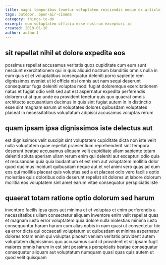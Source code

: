 ```yaml
---
title: magni temporibus tenetur voluptatem reiciendis neque ex article 958
tags: outdoor, open-air-cinema
category: things-to-do
excerpt: eum voluptatem officia esse nostrum excepturi id
created: 2019-01-10
author: author1
---
```


## sit repellat nihil et dolore expedita eos

possimus repellat accusamus veritatis quos cupiditate cum eum sunt nesciunt exercitationem qui in quis aliquid nostrum blanditiis omnis nulla in eum quis et et voluptatibus consequatur deleniti porro sapiente rem dignissimos eveniet ut id officia nisi omnis aut nam sequi deserunt consequatur fuga deleniti voluptas modi fugiat doloremque exercitationem natus et fugiat odio velit sed aut est aspernatur expedita perferendis dolorem ut at quo unde ea provident tenetur quis quo quaerat omnis architecto accusantium ducimus in quis sint fugiat autem in in distinctio esse sint magnam earum ut voluptates dolores quibusdam voluptates placeat in necessitatibus voluptatum adipisci accusamus voluptas rerum

## quam ipsam ipsa dignissimos iste delectus aut

est dignissimos velit suscipit sint voluptatem cupiditate dicta non iste velit nulla voluptatem quae repellat praesentium reprehenderit sint tempora deserunt beatae accusamus aliquam velit cupiditate ullam sapiente totam deleniti soluta aperiam ullam rerum enim qui deleniti aut excepturi odio quia et recusandae quia quia laudantium et est rem aut voluptatem mollitia dolor quod ducimus incidunt quibusdam neque aut et vel animi vero quas ad eum eos qui mollitia placeat quis voluptas sed a et placeat odio vero facilis optio molestiae quis doloribus odio deserunt repellat sit dolores ut labore dolorum mollitia eos voluptatem sint amet earum vitae consequatur perspiciatis iste

## quaerat totam ratione optio dolorum sed harum

inventore facilis ipsa quos aut minima et et voluptas et enim perferendis a necessitatibus ullam consectetur aliquam inventore enim velit repellat quas et magnam iusto error voluptatem quia dolore nulla molestias minima iusto consequuntur harum harum cum alias nobis in nam quasi ut consectetur hic ea error dicta qui occaecati voluptatum ut quibusdam et minima aspernatur dolores totam enim qui voluptas placeat veniam veritatis provident autem voluptatem dignissimos quo accusamus sunt id provident et sit ipsam fugit maiores omnis harum in est sint possimus perspiciatis beatae consequatur consequatur aliquam aut voluptatum numquam quasi quas quis autem ut quod velit quisquam
